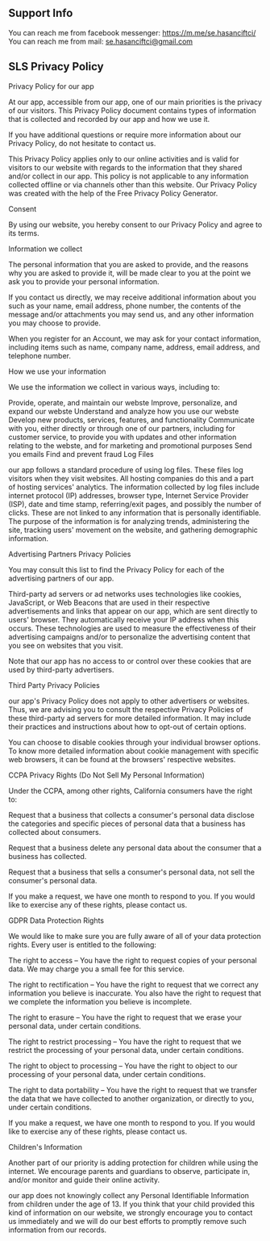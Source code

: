 ## Support Info

You can reach me from facebook messenger: https://m.me/se.hasanciftci/
You can reach me from mail: se.hasanciftci@gmail.com

## SLS Privacy Policy

Privacy Policy for our app

At our app, accessible from our app, one of our main priorities is the privacy of our visitors. This Privacy Policy document contains types of information that is collected and recorded by our app and how we use it.

If you have additional questions or require more information about our Privacy Policy, do not hesitate to contact us.

This Privacy Policy applies only to our online activities and is valid for visitors to our website with regards to the information that they shared and/or collect in our app. This policy is not applicable to any information collected offline or via channels other than this website. Our Privacy Policy was created with the help of the Free Privacy Policy Generator.

Consent

By using our website, you hereby consent to our Privacy Policy and agree to its terms.

Information we collect

The personal information that you are asked to provide, and the reasons why you are asked to provide it, will be made clear to you at the point we ask you to provide your personal information.

If you contact us directly, we may receive additional information about you such as your name, email address, phone number, the contents of the message and/or attachments you may send us, and any other information you may choose to provide.

When you register for an Account, we may ask for your contact information, including items such as name, company name, address, email address, and telephone number.

How we use your information

We use the information we collect in various ways, including to:

Provide, operate, and maintain our webste
Improve, personalize, and expand our webste
Understand and analyze how you use our webste
Develop new products, services, features, and functionality
Communicate with you, either directly or through one of our partners, including for customer service, to provide you with updates and other information relating to the webste, and for marketing and promotional purposes
Send you emails
Find and prevent fraud
Log Files

our app follows a standard procedure of using log files. These files log visitors when they visit websites. All hosting companies do this and a part of hosting services' analytics. The information collected by log files include internet protocol (IP) addresses, browser type, Internet Service Provider (ISP), date and time stamp, referring/exit pages, and possibly the number of clicks. These are not linked to any information that is personally identifiable. The purpose of the information is for analyzing trends, administering the site, tracking users' movement on the website, and gathering demographic information.

Advertising Partners Privacy Policies

You may consult this list to find the Privacy Policy for each of the advertising partners of our app.

Third-party ad servers or ad networks uses technologies like cookies, JavaScript, or Web Beacons that are used in their respective advertisements and links that appear on our app, which are sent directly to users' browser. They automatically receive your IP address when this occurs. These technologies are used to measure the effectiveness of their advertising campaigns and/or to personalize the advertising content that you see on websites that you visit.

Note that our app has no access to or control over these cookies that are used by third-party advertisers.

Third Party Privacy Policies

our app's Privacy Policy does not apply to other advertisers or websites. Thus, we are advising you to consult the respective Privacy Policies of these third-party ad servers for more detailed information. It may include their practices and instructions about how to opt-out of certain options.

You can choose to disable cookies through your individual browser options. To know more detailed information about cookie management with specific web browsers, it can be found at the browsers' respective websites.

CCPA Privacy Rights (Do Not Sell My Personal Information)

Under the CCPA, among other rights, California consumers have the right to:

Request that a business that collects a consumer's personal data disclose the categories and specific pieces of personal data that a business has collected about consumers.

Request that a business delete any personal data about the consumer that a business has collected.

Request that a business that sells a consumer's personal data, not sell the consumer's personal data.

If you make a request, we have one month to respond to you. If you would like to exercise any of these rights, please contact us.

GDPR Data Protection Rights

We would like to make sure you are fully aware of all of your data protection rights. Every user is entitled to the following:

The right to access – You have the right to request copies of your personal data. We may charge you a small fee for this service.

The right to rectification – You have the right to request that we correct any information you believe is inaccurate. You also have the right to request that we complete the information you believe is incomplete.

The right to erasure – You have the right to request that we erase your personal data, under certain conditions.

The right to restrict processing – You have the right to request that we restrict the processing of your personal data, under certain conditions.

The right to object to processing – You have the right to object to our processing of your personal data, under certain conditions.

The right to data portability – You have the right to request that we transfer the data that we have collected to another organization, or directly to you, under certain conditions.

If you make a request, we have one month to respond to you. If you would like to exercise any of these rights, please contact us.

Children's Information

Another part of our priority is adding protection for children while using the internet. We encourage parents and guardians to observe, participate in, and/or monitor and guide their online activity.

our app does not knowingly collect any Personal Identifiable Information from children under the age of 13. If you think that your child provided this kind of information on our website, we strongly encourage you to contact us immediately and we will do our best efforts to promptly remove such information from our records.
